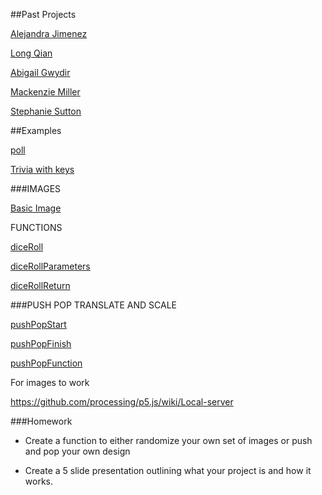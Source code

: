 ##Past Projects

[Alejandra Jimenez](https://ajimenez540.wordpress.com/2016/10/18/midterm-report/)

[Long Qian](http://www.amazingleo001.com/index.php/2016/11/02/midterm-project/)

[Abigail Gwydir](https://agwydir.wordpress.com/2016/10/26/midterm-project/)

[Mackenzie Miller](https://mackmillerblog.wordpress.com/2016/10/19/week-8-midterm-report/)

[Stephanie Sutton](https://wirginiavoolf.wordpress.com/2016/10/29/midterm-project-geisha-in-subway/)



##Examples

[poll](https://github.com/zevenrodriguez/CIM540-640/blob/master/week6/classExamples/poll/sketch.js)

[Trivia with keys](https://github.com/zevenrodriguez/CIM540-640/blob/master/examples/p5Examples/week5/triviaKeys/sketch.js)



###IMAGES

[Basic Image](https://github.com/zevenrodriguez/CIM540-640/blob/master/examples/p5Examples/week6/basicImage/sketch.js)

FUNCTIONS

[diceRoll](https://github.com/zevenrodriguez/CIM540-640/blob/master/examples/p5Examples/week6/diceRoll/sketch.js)

[diceRollParameters](https://github.com/zevenrodriguez/CIM540-640/blob/master/examples/p5Examples/week6/diceRollParameters/sketch.js)

[diceRollReturn](https://github.com/zevenrodriguez/CIM540-640/blob/master/examples/p5Examples/week6/diceRollReturn/sketch.js)

###PUSH POP TRANSLATE AND SCALE

[pushPopStart](https://github.com/zevenrodriguez/CIM540-640/blob/master/examples/p5Examples/week6/pushPopStart/sketch.js)

[pushPopFinish](https://github.com/zevenrodriguez/CIM540-640/blob/master/examples/p5Examples/week6/pushPopFinish/sketch.js)

[pushPopFunction](https://github.com/zevenrodriguez/CIM540-640/blob/master/examples/p5Examples/week6/pushPopFunction/sketch.js)


For images to work 

https://github.com/processing/p5.js/wiki/Local-server

###Homework

* Create a function to either randomize your own set of images or push and pop your own design

* Create a 5 slide presentation outlining what your project is and how it works.


